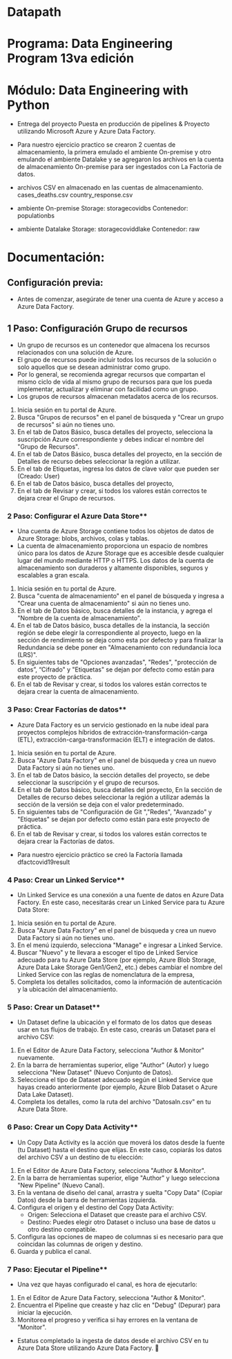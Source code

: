 
#  Datapath 
#  Programa: Data Engineering Program 13va edición

#  Módulo: Data Engineering with Python

- Entrega del proyecto Puesta en producción de pipelines & Proyecto utilizando Microsoft Azure y Azure Data Factory.

- Para nuestro ejercicio practico se crearon 2 cuentas de almacenamiento, la primera emulado el ambiente On-premise y otro emulando el ambiente Datalake
  y se agregaron los archivos en la cuenta de almacenamiento On-premise para ser ingestados con La Factoria de datos.

* archivos CSV en almacenado en las cuentas de almacenamiento.
cases_deaths.csv
country_response.csv

* ambiente On-premise 
Storage: storagecovidbs
Contenedor: populationbs

* ambiente Datalake 
Storage: storagecoviddlake
Contenedor: raw


# Documentación:

## Configuración previa:
- Antes de comenzar, asegúrate de tener una cuenta de Azure y acceso a Azure Data Factory. 

## 1 Paso: Configuración Grupo de recursos
- Un grupo de recursos es un contenedor que almacena los recursos relacionados con una solución de Azure. 
- El grupo de recursos puede incluir todos los recursos de la solución o solo aquellos que se desean administrar como grupo. 
- Por lo general, se recomienda agregar recursos que compartan el mismo ciclo de vida al mismo grupo de recursos para que los pueda implementar, actualizar y eliminar con facilidad como un grupo.
- Los grupos de recursos almacenan metadatos acerca de los recursos.

1. Inicia sesión en tu portal de Azure.
2. Busca "Grupos de recursos" en el panel de búsqueda y "Crear un grupo de recursos" si aún no tienes uno.
3. En el tab de Datos Básico, busca detalles del proyecto, selecciona la suscripción Azure correspondiente y debes indicar el nombre del "Grupo de Recursos".
4. En el tab de Datos Básico, busca detalles del proyecto, en la sección de Detalles de recurso debes seleccionar la región a utilizar.
5. En el tab de Etiquetas, ingresa los datos de clave valor que pueden ser (Creado: User) 
6. En el tab de Datos básico, busca detalles del proyecto, 
7. En el tab de Revisar y crear, si todos los valores están correctos te dejara crear el Grupo de recursos. 

### 2 Paso: Configurar el Azure Data Store**

- Una cuenta de Azure Storage contiene todos los objetos de datos de Azure Storage: blobs, archivos, colas y tablas. 
- La cuenta de almacenamiento proporciona un espacio de nombres único para los datos de Azure Storage que es accesible 
desde cualquier lugar del mundo mediante HTTP o HTTPS. Los datos de la cuenta de almacenamiento son duraderos y 
altamente disponibles, seguros y escalables a gran escala. 

1. Inicia sesión en tu portal de Azure.
2. Busca "cuenta de almacenamiento" en el panel de búsqueda y ingresa a "Crear una cuenta de almacenamiento" si aún no tienes uno.
3. En el tab de Datos básico, busca detalles de la instancia, y agrega el "Nombre de la cuenta de almacenamiento".
4. En el tab de Datos básico, busca detalles de la instancia, la sección región se debe elegir la correspondiente al proyecto, 
   luego en la sección de rendimiento se deja como esta por defecto y para finalizar la Redundancia se debe poner en "Almacenamiento con redundancia loca (LRS)".
5. En siguientes tabs de "Opciones avanzadas", "Redes", "protección de datos”, “Cifrado" y "Etiquetas" se dejan por defecto como están para este proyecto de práctica.
6. En el tab de Revisar y crear, si todos los valores están correctos te dejara crear la cuenta de almacenamiento. 


### 3 Paso: Crear Factorías de datos**

- Azure Data Factory es un servicio gestionado en la nube ideal para proyectos complejos híbridos de extracción-transformación-carga (ETL), extracción-carga-transformación (ELT) e integración de datos.

1. Inicia sesión en tu portal de Azure.
2. Busca "Azure Data Factory" en el panel de búsqueda y crea un nuevo Data Factory si aún no tienes uno.
3. En el tab de Datos básico, la sección detalles del proyecto, se debe seleccionar la suscripción y el grupo de recursos.
4. En el tab de Datos básico, busca detalles del proyecto, En la sección de Detalles de recurso debes seleccionar la región a utilizar además la sección de la versión se deja con el valor predeterminado.
5. En siguientes tabs de "Configuración de Git ","Redes", "Avanzado" y "Etiquetas" se dejan por defecto como están para este proyecto de práctica.
6. En el tab de Revisar y crear, si todos los valores están correctos te dejara crear la Factorías de datos. 

- Para nuestro ejercicio práctico se creó la Factoría llamada dfactcovid19result

### 4 Paso: Crear un Linked Service**

- Un Linked Service es una conexión a una fuente de datos en Azure Data Factory. En este caso, necesitarás crear un Linked Service para tu Azure Data Store:

1. Inicia sesión en tu portal de Azure.
2. Busca "Azure Data Factory" en el panel de búsqueda y crea un nuevo Data Factory si aún no tienes uno.
3. En el menú izquierdo, selecciona "Manage" e ingresar a Linked Service.
4. Buscar "Nuevo" y te llevara a escoger el tipo de Linked Service adecuado para tu Azure Data Store (por ejemplo, Azure Blob Storage, Azure Data Lake Storage Gen1/Gen2, etc.)
   debes cambiar el nombre del Linked Service con las reglas de nomenclatura de la empresa,
5. Completa los detalles solicitados, como la información de autenticación y la ubicación del almacenamiento.

### 5 Paso: Crear un Dataset**

- Un Dataset define la ubicación y el formato de los datos que deseas usar en tus flujos de trabajo. En este caso, crearás un Dataset para el archivo CSV:

1. En el Editor de Azure Data Factory, selecciona "Author & Monitor" nuevamente.
2. En la barra de herramientas superior, elige "Author" (Autor) y luego selecciona "New Dataset" (Nuevo Conjunto de Datos).
3. Selecciona el tipo de Dataset adecuado según el Linked Service que hayas creado anteriormente (por ejemplo, Azure Blob Dataset o Azure Data Lake Dataset).
4. Completa los detalles, como la ruta del archivo "Datosaln.csv" en tu Azure Data Store.

### 6 Paso: Crear un Copy Data Activity**

- Un Copy Data Activity es la acción que moverá los datos desde la fuente (tu Dataset) hasta el destino que elijas. En este caso, copiarás los datos del archivo CSV a un destino de tu elección:

1. En el Editor de Azure Data Factory, selecciona "Author & Monitor".
2. En la barra de herramientas superior, elige "Author" y luego selecciona "New Pipeline" (Nuevo Canal).
3. En la ventana de diseño del canal, arrastra y suelta "Copy Data" (Copiar Datos) desde la barra de herramientas izquierda.
4. Configura el origen y el destino del Copy Data Activity:
   - Origen: Selecciona el Dataset que creaste para el archivo CSV.
   - Destino: Puedes elegir otro Dataset o incluso una base de datos u otro destino compatible.
5. Configura las opciones de mapeo de columnas si es necesario para que coincidan las columnas de origen y destino.
6. Guarda y publica el canal.

### 7 Paso: Ejecutar el Pipeline**

- Una vez que hayas configurado el canal, es hora de ejecutarlo:

1. En el Editor de Azure Data Factory, selecciona "Author & Monitor".
2. Encuentra el Pipeline que creaste y haz clic en "Debug" (Depurar) para iniciar la ejecución.
3. Monitorea el progreso y verifica si hay errores en la ventana de "Monitor".

- Estatus completado la ingesta de datos desde el archivo CSV en tu Azure Data Store utilizando Azure Data Factory.
